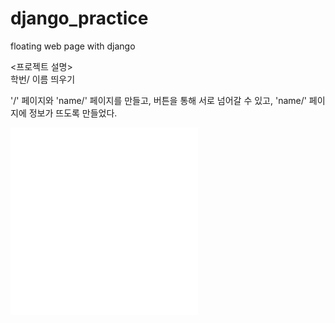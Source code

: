 # django_practice
floating web page with django

<프로젝트 설명>   
학번/ 이름 띄우기   

'/' 페이지와 'name/' 페이지를 만들고, 버튼을 통해 서로 넘어갈 수 있고, 'name/' 페이지에 정보가 뜨도록 만들었다.

![mainPage](./mysite/img/main.img)
![namePage](./mysite/img/name.img)

